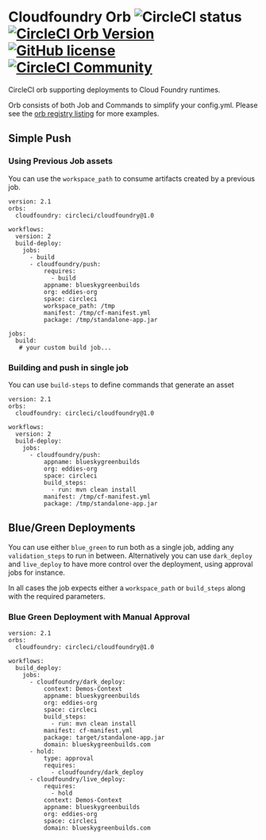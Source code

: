 # Cloudfoundry Orb ![CircleCI status](https://circleci.com/gh/CircleCI-Public/cloudfoundry-orb.svg "CircleCI status") [![CircleCI Orb Version](https://img.shields.io/badge/endpoint.svg?url=https://badges.circleci.io/orb/circleci/cloudfoundry)](https://circleci.com/orbs/registry/orb/circleci/cloudfoundry) [![GitHub license](https://img.shields.io/badge/license-MIT-blue.svg)](https://raw.githubusercontent.com/CircleCI-Public/cloudfoundry-orb/master/LICENSE) [![CircleCI Community](https://img.shields.io/badge/community-CircleCI%20Discuss-343434.svg)](https://discuss.circleci.com/c/ecosystem/orbs)
CircleCI orb supporting deployments to Cloud Foundry runtimes.

Orb consists of both Job and Commands to simplify your config.yml. Please see the [orb registry listing](https://circleci.com/orbs/registry/orb/circleci/cloudfoundry#usage-examples) for more examples.


## Simple Push

### Using Previous Job assets
You can use the `workspace_path` to consume artifacts created by a previous job.

```
version: 2.1
orbs:
  cloudfoundry: circleci/cloudfoundry@1.0

workflows:
  version: 2
  build-deploy:
    jobs:
      - build
      - cloudfoundry/push:
      	  requires:
      	  	- build
          appname: blueskygreenbuilds
          org: eddies-org
          space: circleci
          workspace_path: /tmp
          manifest: /tmp/cf-manifest.yml
          package: /tmp/standalone-app.jar

jobs:
  build:
   # your custom build job...
```

### Building and push in single job

You can use `build-steps` to define commands that generate an asset

```
version: 2.1
orbs:
  cloudfoundry: circleci/cloudfoundry@1.0

workflows:
  version: 2
  build-deploy:
    jobs:
      - cloudfoundry/push:
          appname: blueskygreenbuilds
          org: eddies-org
          space: circleci
          build_steps:
          	- run: mvn clean install
          manifest: /tmp/cf-manifest.yml
          package: /tmp/standalone-app.jar

```

## Blue/Green Deployments

You can use either `blue_green` to run both as a single job, adding any `validation_steps` to run in between.  Alternatively you can use `dark_deploy` and `live_deploy` to have more control over the deployment, using approval jobs for instance.

In all cases the job expects either a `workspace_path` or `build_steps` along with the required parameters.

### Blue Green Deployment with Manual Approval

```
version: 2.1
orbs:
  cloudfoundry: circleci/cloudfoundry@1.0

workflows:
  build_deploy:
    jobs:
      - cloudfoundry/dark_deploy:
          context: Demos-Context
          appname: blueskygreenbuilds
          org: eddies-org
          space: circleci
          build_steps:
          	- run: mvn clean install
          manifest: cf-manifest.yml
          package: target/standalone-app.jar
          domain: blueskygreenbuilds.com
      - hold:
          type: approval
          requires:
            - cloudfoundry/dark_deploy
      - cloudfoundry/live_deploy:
          requires:
            - hold
          context: Demos-Context
          appname: blueskygreenbuilds
          org: eddies-org
          space: circleci
          domain: blueskygreenbuilds.com


```

